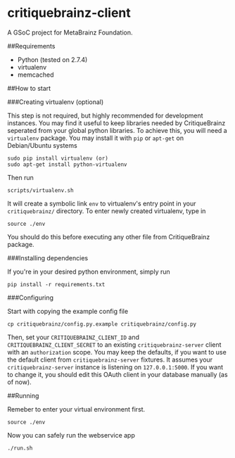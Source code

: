 critiquebrainz-client
=====================

A GSoC project for MetaBrainz Foundation. 

##Requirements

* Python (tested on 2.7.4)
* virtualenv
* memcached

##How to start

###Creating virtualenv (optional)

This step is not required, but highly recommended for development instances.
You may find it useful to keep libraries needed by CritiqueBrainz seperated
from your global python libraries. To achieve this, you will need a
`virtualenv` package. You may install it with `pip` or `apt-get` on Debian/Ubuntu
systems

    sudo pip install virtualenv (or)
    sudo apt-get install python-virtualenv

Then run

    scripts/virtualenv.sh

It will create a symbolic link `env` to virtualenv's entry point in your
`critiquebrainz/` directory. To enter newly created virtualenv, type in

    source ./env

You should do this before executing any other file from CritiqueBrainz package. 

###Installing dependencies

If you're in your desired python environment, simply run

    pip install -r requirements.txt

###Configuring

Start with copying the example config file

    cp critiquebrainz/config.py.example critiquebrainz/config.py

Then, set your `CRITIQUEBRAINZ_CLIENT_ID` and `CRITIQUEBRAINZ_CLIENT_SECRET`
to an existing `critiquebrainz-server` client with an `authorization` scope.
You may keep the defaults, if you want to use the default client from
`critiquebrainz-server` fixtures. It assumes your `critiquebrainz-server`
instance is listening on `127.0.0.1:5000`. If you want to change it, you
should edit this OAuth client in your database manually (as of now).

##Running

Remeber to enter your virtual environment first.

    source ./env

Now you can safely run the webservice app

    ./run.sh


